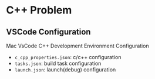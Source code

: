 # C++ Problem
## VSCode Configuration
Mac VsCode C++ Development Environment Configuration
- `c_cpp_properties.json`: c/c++ configuration
- `tasks.json`: build task configuration
- `launch.json`: launch(debug) configuration